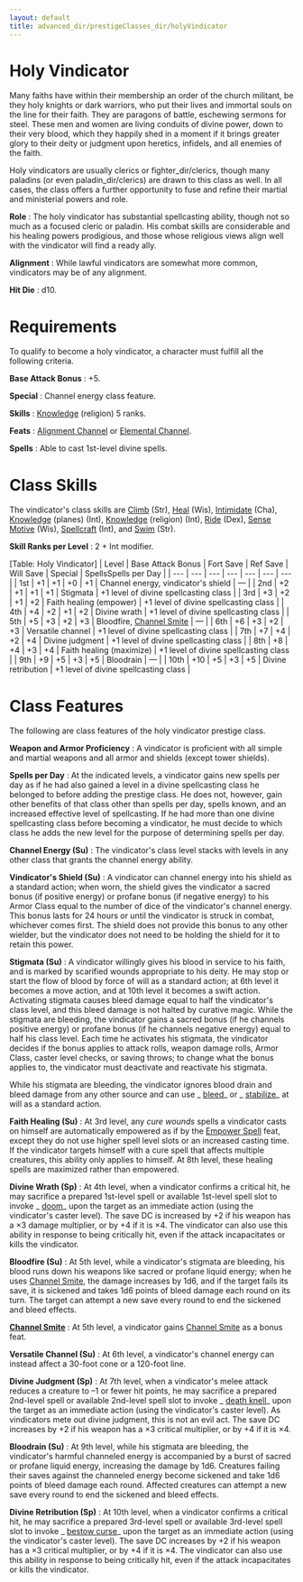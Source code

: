 ```yaml
---
layout: default
title: advanced_dir/prestigeClasses_dir/holyVindicator
---
```

# Holy Vindicator

Many faiths have within their membership an order of the church militant, be they holy knights or dark warriors, who put their lives and immortal souls on the line for their faith. They are paragons of battle, eschewing sermons for steel. These men and women are living conduits of divine power, down to their very blood, which they happily shed in a moment if it brings greater glory to their deity or judgment upon heretics, infidels, and all enemies of the faith.

Holy vindicators are usually clerics or fighter_dir/clerics, though many paladins (or even paladin_dir/clerics) are drawn to this class as well. In all cases, the class offers a further opportunity to fuse and refine their martial and ministerial powers and role.

**Role** : The holy vindicator has substantial spellcasting ability, though not so much as a focused cleric or paladin. His combat skills are considerable and his healing powers prodigious, and those whose religious views align well with the vindicator will find a ready ally.

**Alignment** : While lawful vindicators are somewhat more common, vindicators may be of any alignment.

**Hit Die** : d10.

# Requirements

To qualify to become a holy vindicator, a character must fulfill all the following criteria.

**Base Attack Bonus** : +5.

**Special** : Channel energy class feature.

**Skills** : [Knowledge](../../../skills_dir/knowledge#_knowledge) (religion) 5 ranks.

**Feats** : [Alignment Channel](../../../feats#_alignment-channel) or [Elemental Channel](../../../feats#_elemental-channel).

**Spells** : Able to cast 1st-level divine spells.

# Class Skills

The vindicator's class skills are [Climb](../../../skills_dir/climb#_climb) (Str), [Heal](../../../skills_dir/heal#_heal) (Wis), [Intimidate](../../../skills_dir/intimidate#_intimidate) (Cha), [Knowledge](../../../skills_dir/knowledge#_knowledge) (planes) (Int), [Knowledge](../../../skills_dir/knowledge#_knowledge) (religion) (Int), [Ride](../../../skills_dir/ride#_ride) (Dex), [Sense Motive](../../../skills_dir/senseMotive#_sense-motive) (Wis), [Spellcraft](../../../skills_dir/spellcraft#_spellcraft) (Int), and [Swim](../../../skills_dir/swim#_swim) (Str).

**Skill Ranks per Level** : 2 + Int modifier.

[Table: Holy Vindicator]
| Level | Base Attack Bonus | Fort Save | Ref Save | Will Save | Special | SpellsSpells per Day |
| --- | --- | --- | --- | --- | --- | --- |
| 1st | +1 | +1 | +0 | +1 | Channel energy, vindicator's shield | — |
| 2nd | +2 | +1 | +1 | +1 | Stigmata | +1 level of divine spellcasting class |
| 3rd | +3 | +2 | +1 | +2 | Faith healing (empower) | +1 level of divine spellcasting class |
| 4th | +4 | +2 | +1 | +2 | Divine wrath | +1 level of divine spellcasting class |
| 5th | +5 | +3 | +2 | +3 | Bloodfire, [Channel Smite](../../../feats#_channel-smite) | — |
| 6th | +6 | +3 | +2 | +3 | Versatile channel | +1 level of divine spellcasting class |
| 7th | +7 | +4 | +2 | +4 | Divine judgment | +1 level of divine spellcasting class |
| 8th | +8 | +4 | +3 | +4 | Faith healing (maximize) | +1 level of divine spellcasting class |
| 9th | +9 | +5 | +3 | +5 | Bloodrain | — |
| 10th | +10 | +5 | +3 | +5 | Divine retribution | +1 level of divine spellcasting class |

# Class Features

The following are class features of the holy vindicator prestige class.

**Weapon and Armor Proficiency** : A vindicator is proficient with all simple and martial weapons and all armor and shields (except tower shields).

**Spells per Day** : At the indicated levels, a vindicator gains new spells per day as if he had also gained a level in a divine spellcasting class he belonged to before adding the prestige class. He does not, however, gain other benefits of that class other than spells per day, spells known, and an increased effective level of spellcasting. If he had more than one divine spellcasting class before becoming a vindicator, he must decide to which class he adds the new level for the purpose of determining spells per day.

**Channel Energy (Su)** : The vindicator's class level stacks with levels in any other class that grants the channel energy ability.

**Vindicator's Shield (Su)** : A vindicator can channel energy into his shield as a standard action; when worn, the shield gives the vindicator a sacred bonus (if positive energy) or profane bonus (if negative energy) to his Armor Class equal to the number of dice of the vindicator's channel energy. This bonus lasts for 24 hours or until the vindicator is struck in combat, whichever comes first. The shield does not provide this bonus to any other wielder, but the vindicator does not need to be holding the shield for it to retain this power.

**Stigmata (Su)** : A vindicator willingly gives his blood in service to his faith, and is marked by scarified wounds appropriate to his deity. He may stop or start the flow of blood by force of will as a standard action; at 6th level it becomes a move action, and at 10th level it becomes a swift action. Activating stigmata causes bleed damage equal to half the vindicator's class level, and this bleed damage is not halted by curative magic. While the stigmata are bleeding, the vindicator gains a sacred bonus (if he channels positive energy) or profane bonus (if he channels negative energy) equal to half his class level. Each time he activates his stigmata, the vindicator decides if the bonus applies to attack rolls, weapon damage rolls, Armor Class, caster level checks, or saving throws; to change what the bonus applies to, the vindicator must deactivate and reactivate his stigmata.

While his stigmata are bleeding, the vindicator ignores blood drain and bleed damage from any other source and can use _ [bleed](../../../spells_dir/bleed#_bleed)_ or _ [stabilize](../../../spells_dir/stabilize#_stabilize)_ at will as a standard action.

**Faith Healing (Su)** : At 3rd level, any _cure wounds_ spells a vindicator casts on himself are automatically empowered as if by the [Empower Spell](../../../feats#_empower-spell) feat, except they do not use higher spell level slots or an increased casting time. If the vindicator targets himself with a cure spell that affects multiple creatures, this ability only applies to himself. At 8th level, these healing spells are maximized rather than empowered.

**Divine Wrath (Sp)** : At 4th level, when a vindicator confirms a critical hit, he may sacrifice a prepared 1st-level spell or available 1st-level spell slot to invoke _ [doom](../../../spells_dir/doom#_doom)_ upon the target as an immediate action (using the vindicator's caster level). The save DC is increased by +2 if his weapon has a ×3 damage multiplier, or by +4 if it is ×4. The vindicator can also use this ability in response to being critically hit, even if the attack incapacitates or kills the vindicator.

**Bloodfire (Su)** : At 5th level, while a vindicator's stigmata are bleeding, his blood runs down his weapons like sacred or profane liquid energy; when he uses [Channel Smite](../../../feats#_channel-smite), the damage increases by 1d6, and if the target fails its save, it is sickened and takes 1d6 points of bleed damage each round on its turn. The target can attempt a new save every round to end the sickened and bleed effects.

**[Channel Smite](../../../feats#_channel-smite)** : At 5th level, a vindicator gains [Channel Smite](../../../feats#_channel-smite) as a bonus feat.

**Versatile Channel (Su)** : At 6th level, a vindicator's channel energy can instead affect a 30-foot cone or a 120-foot line.

**Divine Judgment (Sp)** : At 7th level, when a vindicator's melee attack reduces a creature to –1 or fewer hit points, he may sacrifice a prepared 2nd-level spell or available 2nd-level spell slot to invoke _ [death knell](../../../spells_dir/deathKnell#_death-knell)_ upon the target as an immediate action (using the vindicator's caster level). As vindicators mete out divine judgment, this is not an evil act. The save DC increases by +2 if his weapon has a ×3 critical multiplier, or by +4 if it is ×4.

**Bloodrain (Su)** : At 9th level, while his stigmata are bleeding, the vindicator's harmful channeled energy is accompanied by a burst of sacred or profane liquid energy, increasing the damage by 1d6. Creatures failing their saves against the channeled energy become sickened and take 1d6 points of bleed damage each round. Affected creatures can attempt a new save every round to end the sickened and bleed effects.

**Divine Retribution (Sp)** : At 10th level, when a vindicator confirms a critical hit, he may sacrifice a prepared 3rd-level spell or available 3rd-level spell slot to invoke _ [bestow curse](../../../spells_dir/bestowCurse#_bestow-curse)_ upon the target as an immediate action (using the vindicator's caster level). The save DC increases by +2 if his weapon has a ×3 critical multiplier, or by +4 if it is ×4. The vindicator can also use this ability in response to being critically hit, even if the attack incapacitates or kills the vindicator.

